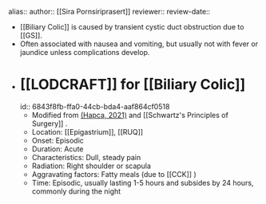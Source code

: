alias::
author:: [[Sira Pornsiriprasert]] 
reviewer::
review-date::

- [[Biliary Colic]] is caused by transient cystic duct obstruction due to [[GS]].
- Often associated with nausea and vomiting, but usually not with fever or jaundice unless complications develop.
- # [[LODCRAFT]] for [[Biliary Colic]]
  id:: 6843f8fb-ffa0-44cb-bda4-aaf864cf0518
	- Modified from [(Hapca, 2021)]([[References/hapcaBiliaryColic2021]]) and [[Schwartz's Principles of Surgery]] .
	- Location: [[Epigastrium]], [[RUQ]]
	- Onset: Episodic
	- Duration: Acute
	- Characteristics: Dull, steady pain
	- Radiation: Right shoulder or scapula
	- Aggravating factors: Fatty meals (due to [[CCK]] )
	- Time: Episodic, usually lasting 1-5 hours and subsides by 24 hours, commonly during the night
